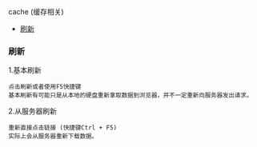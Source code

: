 cache
(缓存相关)


<!-- vim-markdown-toc GFM -->

* [刷新](#刷新)

<!-- vim-markdown-toc -->

### 刷新

1.基本刷新

```
点击刷新或者使用F5快捷键
基本刷新有可能只是从本地的硬盘重新拿取数据到浏览器，并不一定重新向服务器发出请求。
```

2.从服务器刷新

```
重新直接点击链接 (快捷键Ctrl + F5)
实际上会从服务器重新下载数据。
```
